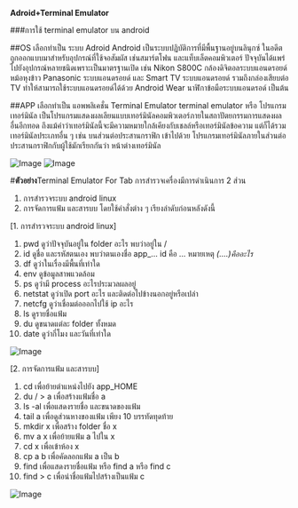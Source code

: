 **Adroid+Terminal Emulator**

###การใช้ terminal emulator บน android

##OS เลือกทำเป็น ระบบ Adroid
  Android เป็นระบบปฏิบัติการที่มีพื้นฐานอยู่บนลินุกซ์ ในอดีตถูกออกแบบมาสำหรับอุปกรณ์ที่ใช้จอสัมผัส เช่นสมาร์ตโฟน และแท็บเล็ตคอมพิวเตอร์ ปัจจุบันได้แพร่ไปยังอุปกรณ์หลายชนิดเพราะเป็นมาตรฐานเปิด เช่น Nikon S800C กล้องดิจิตอลระบบแอนดรอยด์ หม้อหุงข้าว Panasonic ระบบแอนดรอยด์ และ Smart TV ระบบแอนดรอยด์ รวมถึงกล่องเสียบต่อ TV ทำให้สามารถใช้ระบบแอนดรอยด์ได้ด้วย Android Wear นาฬิกาข้อมือระบบแอนดรอด์ เป็นต้น

##APP เลือกทำเป็น แอพพลิเคชั่น Terminal Emulator
  terminal emulator หรือ โปรแกรมเทอร์มินัล เป็นโปรแกรมแสดงผลเลียนแบบเทอร์มินัลคอมพิวเตอร์ภายในสถาปัตยกรรมการแสดงผลอื่นอีกทอด ถึงแม้คำว่าเทอร์มินัลนี้จะมีความหมายใกล้เคียงกับเชลล์หรือเทอร์มินัลข้อความ แต่ก็ได้รวมเทอร์มินัลประเภทอื่น ๆ เช่น บนส่วนต่อประสานกราฟิก เข้าไปด้วย โปรแกรมเทอร์มินัลภายในส่วนต่อประสานกราฟิกกับผู้ใช้มักเรียกกันว่า หน้าต่างเทอร์มินัล
  
![Image](http://kawintharawiw.github.io/Android-Terminal-Emulator/11.png) ![Image](http://kawintharawiw.github.io/Android-Terminal-Emulator/22.png)

#**ตัวอย่าง**Terminal Emulator For Tab
การสำรวจเครื่องมีการดำเนินการ 2 ส่วน
1. การสำรวจระบบ android linux
2. การจัดการแฟ้ม และสารบบ 
โดยใช้คำสั่งต่าง ๆ เรียงลำดับก่อนหลังดังนี้

[1. การสำรวจระบบ android linux]
1. pwd ดูว่าปัจจุบันอยู่ใน folder อะไร พบว่าอยู่ใน /
2. id ดูชื่อ และรหัสตนเอง พบว่าตนเองชื่อ app_... id คือ ... หมายเหตุ *(....)คืออะไร*
3. df ดูว่าในเรื่องมีพื้นที่เท่าใด
4. env ดูข้อมูลสาพแวดล้อม
5. ps ดูว่ามี process อะไรประมวลผลอยู่
6. netstat ดูว่าเปิด port อะไร และติดต่อไปข้างนอกอยู่หรือเปล่า
7. netcfg ดูว่าเชื่อมต่อออกไปใช้ ip อะไร
8. ls ดูรายชื่อแฟ้ม
9. du ดูขนาดแต่ละ folder ทั้งหมด
10. date ดูว่ากี่โมง และวันที่เท่าใด

![Image](http://kawintharawiw.github.io/Android-Terminal-Emulator/66.jpg)

[2. การจัดการแฟ้ม และสารบบ]
1. cd เพื่อย้ายตำแหน่งไปยัง app_HOME
2. du / > a เพื่อสร้างแฟ้มชื่อ a
3. ls -al เพื่อแสดงรายชื่อ และขนาดของแฟ้ม
4. tail a เพื่อดูส่วนหางของแฟ้ม เพียง 10 บรรทัดทุดท้าย
5. mkdir x เพื่อสร้าง folder ชื่อ x
6. mv a x เพื่อย้ายแฟ้ม a ไปใน x
7. cd x เพื่อเข้าห้อง x
8. cp a b เพื่อคัดลอกแฟ้ม a เป็น b
9. find เพื่อแสดงรายชื่อแฟ้ม หรือ find a หรือ find c
10. find > c เพื่อนำชื่อแฟ้มไปสร้างเป็นแฟ้ม c

![Image](http://kawintharawiw.github.io/Android-Terminal-Emulator/88.jpg)

